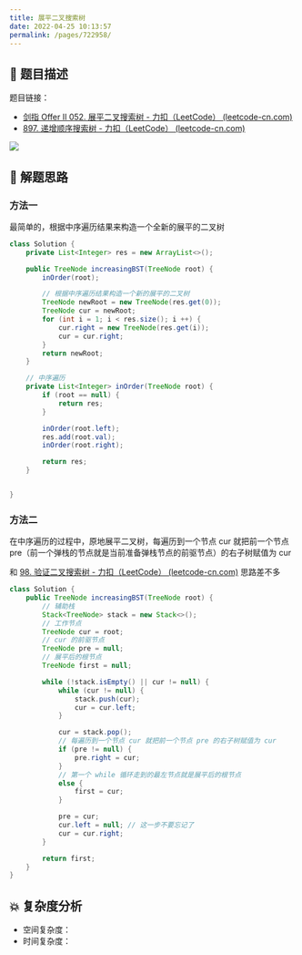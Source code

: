 ```yaml
---
title: 展平二叉搜索树
date: 2022-04-25 10:13:57
permalink: /pages/722958/
---
```

## 📃 题目描述

题目链接：

- [剑指 Offer II 052. 展平二叉搜索树 - 力扣（LeetCode） (leetcode-cn.com)](https://leetcode-cn.com/problems/NYBBNL/)
- [897. 递增顺序搜索树 - 力扣（LeetCode） (leetcode-cn.com)](https://leetcode-cn.com/problems/increasing-order-search-tree/)

![](https://cs-wiki.oss-cn-shanghai.aliyuncs.com/img/20220425101436.png)

## 🔔 解题思路

### 方法一

最简单的，根据中序遍历结果来构造一个全新的展平的二叉树


```java
class Solution {
    private List<Integer> res = new ArrayList<>();

    public TreeNode increasingBST(TreeNode root) {
        inOrder(root);

        // 根据中序遍历结果构造一个新的展平的二叉树
        TreeNode newRoot = new TreeNode(res.get(0));
        TreeNode cur = newRoot;
        for (int i = 1; i < res.size(); i ++) {
            cur.right = new TreeNode(res.get(i));
            cur = cur.right;
        }
        return newRoot;
    }

    // 中序遍历
    private List<Integer> inOrder(TreeNode root) {
        if (root == null) {
            return res;
        }

        inOrder(root.left);
        res.add(root.val);
        inOrder(root.right);

        return res;
    }


}
```

### 方法二

在中序遍历的过程中，原地展平二叉树，每遍历到一个节点 cur 就把前一个节点 pre（前一个弹栈的节点就是当前准备弹栈节点的前驱节点）的右子树赋值为 cur

和 [98. 验证二叉搜索树 - 力扣（LeetCode） (leetcode-cn.com)](https://leetcode-cn.com/problems/validate-binary-search-tree/) 思路差不多

```java
class Solution {
    public TreeNode increasingBST(TreeNode root) {
        // 辅助栈
        Stack<TreeNode> stack = new Stack<>();
        // 工作节点
        TreeNode cur = root;
        // cur 的前驱节点
        TreeNode pre = null;
        // 展平后的根节点
        TreeNode first = null;

        while (!stack.isEmpty() || cur != null) {
            while (cur != null) {
                stack.push(cur);
                cur = cur.left;
            }

            cur = stack.pop();
            // 每遍历到一个节点 cur 就把前一个节点 pre 的右子树赋值为 cur
            if (pre != null) {
                pre.right = cur;
            }
            // 第一个 while 循环走到的最左节点就是展平后的根节点
            else {
                first = cur;
            }

            pre = cur;
            cur.left = null; // 这一步不要忘记了
            cur = cur.right;
        }

        return first;
    }
}
```



## 💥 复杂度分析

- 空间复杂度：
- 时间复杂度：

